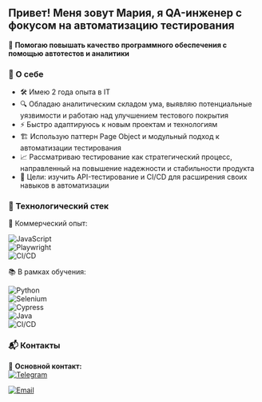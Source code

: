 ## Привет! Меня зовут Мария, я QA-инженер с фокусом на автоматизацию тестирования  
🚀 **Помогаю повышать качество программного обеспечения с помощью автотестов и аналитики**  

### 🔹 О себе  
- 🛠 Имею 2 года опыта в IT
- 🔍 Обладаю аналитическим складом ума, выявляю потенциальные уязвимости и работаю над улучшением тестового покрытия  
- ⚡ Быстро адаптируюсь к новым проектам и технологиям
- 🏗 Использую паттерн Page Object и модульный подход к автоматизации тестирования
- 📈 Рассматриваю тестирование как стратегический процесс, направленный на повышение надежности и стабильности продукта  
- 🎯 Цели: изучить API-тестирование и CI/CD для расширения своих навыков в автоматизации

### 🔧 Технологический стек 
💼 Коммерческий опыт: 

![JavaScript](https://img.shields.io/badge/JavaScript-F7DF1E?style=for-the-badge&logo=javascript&logoColor=black)  
![Playwright](https://img.shields.io/badge/Playwright-2E8B57?style=for-the-badge&logo=playwright&logoColor=white)  
![CI/CD](https://img.shields.io/badge/CI%2FCD-GitLab-informational?style=for-the-badge&logo=gitlab&logoColor=white)  

📚 В рамках обучения:

![Python](https://img.shields.io/badge/Python-3776AB?style=for-the-badge&logo=python&logoColor=white)  
![Selenium](https://img.shields.io/badge/Selenium-43B02A?style=for-the-badge&logo=selenium&logoColor=white)  
![Cypress](https://img.shields.io/badge/Cypress-17202C?style=for-the-badge&logo=cypress&logoColor=white)  
![Java](https://img.shields.io/badge/Java-ED8B00?style=for-the-badge&logo=java&logoColor=white)  
![CI/CD](https://img.shields.io/badge/CI%2FCD-Jenkins%20%7C%20GitHub_Actions-informational?style=for-the-badge)  

### 📬 Контакты  
📌 **Основной контакт:**  
[![Telegram](https://img.shields.io/badge/Telegram-%F0%9F%94%A5-2CA5E0?style=for-the-badge&logo=telegram&logoColor=white)](https://t.me/Marii_Vol) 

[![Email](https://img.shields.io/badge/Email-D14836?style=for-the-badge&logo=gmail&logoColor=white)](mailto:your.mari221994@yandex.ru)